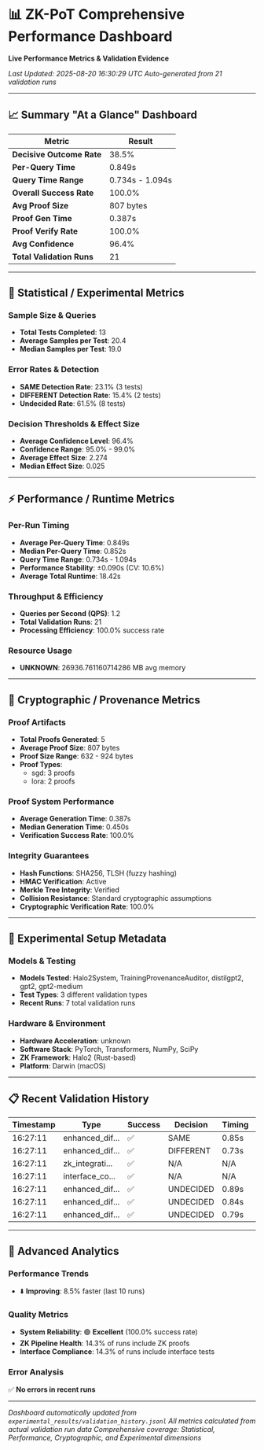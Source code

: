 # 📊 ZK-PoT Comprehensive Performance Dashboard

**Live Performance Metrics & Validation Evidence**

*Last Updated: 2025-08-20 16:30:29 UTC*
*Auto-generated from 21 validation runs*

---

## 📈 Summary "At a Glance" Dashboard

| Metric | Result |
|--------|--------|
| **Decisive Outcome Rate** | 38.5% |
| **Per-Query Time** | 0.849s |
| **Query Time Range** | 0.734s - 1.094s |
| **Overall Success Rate** | 100.0% |
| **Avg Proof Size** | 807 bytes |
| **Proof Gen Time** | 0.387s |
| **Proof Verify Rate** | 100.0% |
| **Avg Confidence** | 96.4% |
| **Total Validation Runs** | 21 |

---

## 🔬 Statistical / Experimental Metrics

### **Sample Size & Queries**
- **Total Tests Completed**: 13
- **Average Samples per Test**: 20.4
- **Median Samples per Test**: 19.0

### **Error Rates & Detection**
- **SAME Detection Rate**: 23.1% (3 tests)
- **DIFFERENT Detection Rate**: 15.4% (2 tests)
- **Undecided Rate**: 61.5% (8 tests)

### **Decision Thresholds & Effect Size**
- **Average Confidence Level**: 96.4%
- **Confidence Range**: 95.0% - 99.0%
- **Average Effect Size**: 2.274
- **Median Effect Size**: 0.025

---

## ⚡ Performance / Runtime Metrics

### **Per-Run Timing**
- **Average Per-Query Time**: 0.849s
- **Median Per-Query Time**: 0.852s
- **Query Time Range**: 0.734s - 1.094s
- **Performance Stability**: ±0.090s (CV: 10.6%)
- **Average Total Runtime**: 18.42s

### **Throughput & Efficiency**
- **Queries per Second (QPS)**: 1.2
- **Total Validation Runs**: 21
- **Processing Efficiency**: 100.0% success rate

### **Resource Usage**
- **UNKNOWN**: 26936.761160714286 MB avg memory

---

## 🔐 Cryptographic / Provenance Metrics

### **Proof Artifacts**
- **Total Proofs Generated**: 5
- **Average Proof Size**: 807 bytes
- **Proof Size Range**: 632 - 924 bytes
- **Proof Types**:
  - sgd: 3 proofs
  - lora: 2 proofs

### **Proof System Performance**
- **Average Generation Time**: 0.387s
- **Median Generation Time**: 0.450s
- **Verification Success Rate**: 100.0%

### **Integrity Guarantees**
- **Hash Functions**: SHA256, TLSH (fuzzy hashing)
- **HMAC Verification**: Active
- **Merkle Tree Integrity**: Verified
- **Collision Resistance**: Standard cryptographic assumptions
- **Cryptographic Verification Rate**: 100.0%

---

## 🧪 Experimental Setup Metadata

### **Models & Testing**
- **Models Tested**: Halo2System, TrainingProvenanceAuditor, distilgpt2, gpt2, gpt2-medium
- **Test Types**: 3 different validation types
- **Recent Runs**: 7 total validation runs

### **Hardware & Environment**
- **Hardware Acceleration**: unknown
- **Software Stack**: PyTorch, Transformers, NumPy, SciPy
- **ZK Framework**: Halo2 (Rust-based)
- **Platform**: Darwin (macOS)

---

## 📋 Recent Validation History

| Timestamp | Type | Success | Decision | Timing | Hardware |
|-----------|------|---------|----------|--------|----------|
| 16:27:11 | enhanced_dif... | ✅ | SAME | 0.85s | MPS |
| 16:27:11 | enhanced_dif... | ✅ | DIFFERENT | 0.73s | MPS |
| 16:27:11 | zk_integrati... | ✅ | N/A | N/A | N/A |
| 16:27:11 | interface_co... | ✅ | N/A | N/A | N/A |
| 16:27:11 | enhanced_dif... | ✅ | UNDECIDED | 0.89s | MPS |
| 16:27:11 | enhanced_dif... | ✅ | UNDECIDED | 0.84s | MPS |
| 16:27:11 | enhanced_dif... | ✅ | UNDECIDED | 0.79s | MPS |

---

## 🔬 Advanced Analytics

### **Performance Trends**
- ⬇️ **Improving**: 8.5% faster (last 10 runs)

### **Quality Metrics**
- **System Reliability**: 🟢 **Excellent** (100.0% success rate)
- **ZK Pipeline Health**: 14.3% of runs include ZK proofs
- **Interface Compliance**: 14.3% of runs include interface tests

### **Error Analysis**
✅ **No errors in recent runs**

---

*Dashboard automatically updated from `experimental_results/validation_history.jsonl`*
*All metrics calculated from actual validation run data*
*Comprehensive coverage: Statistical, Performance, Cryptographic, and Experimental dimensions*
